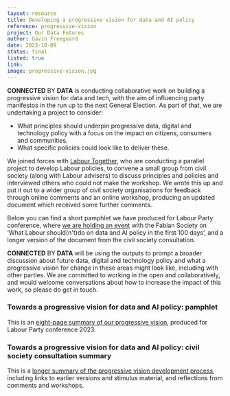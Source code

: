 ```yaml
---
layout: resource
title: Developing a progressive vision for data and AI policy
reference: progressive-vision
project: Our Data Futures
author: Gavin Freeguard
date: 2023-10-09
status: final
listed: true
link: 
image: progressive-vision.jpg
---
```

**CONNECTED** BY **DATA** is conducting collaborative work on building a progressive vision for data and tech, with the aim of influencing party manifestos in the run up to the next General Election. As part of that, we are undertaking a project to consider:

* What principles should underpin progressive data, digital and technology policy with a focus on the impact on citizens, consumers and communities.
* What specific policies could look like to deliver these.

<!--more-->

We joined forces with [Labour Together](https://www.labourtogether.uk/), who are conducting a parallel project to develop Labour policies, to convene a small group from civil society (along with Labour advisers) to discuss principles and policies and interviewed others who could not make the workshop. We wrote this up and put it out to a wider group of civil society organisations for feedback through online comments and an online workshop, producing an updated document which received some further comments.

Below you can find a short pamphlet we have produced for Labour Party conference, where [we are holding an event](https://www.eventbrite.co.uk/e/what-labour-shouldntdo-on-data-and-ai-policy-in-the-first-100-days-tickets-705164113847) with the Fabian Society on ‘What Labour should(n't)do on data and AI policy in the first 100 days’, and a longer version of the document from the civil society consultation.

**CONNECTED** BY **DATA** will be using the outputs to prompt a broader discussion about future data, digital and technology policy and what a progressive vision for change in these areas might look like, including with other parties. We are committed to working in the open and collaboratively, and would welcome conversations about how to increase the impact of this work, so please do get in touch.

### Towards a progressive vision for data and AI policy: pamphlet 
This is an [eight-page summary of our progressive vision](assets/resources/Progressive-Vision-Pamphlet.pdf), produced for Labour Party conference 2023.

### Towards a progressive vision for data and AI policy: civil society consultation summary
This is a [longer summary of the progressive vision development process](https://docs.google.com/document/d/1huOU0nXgMahLBt6cSQeG_U1KOQnRnUYk0bjO4zlKYWI/edit?usp=sharing), including links to earlier versions and stimulus material, and reflections from comments and workshops.
